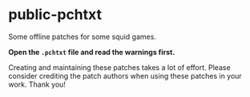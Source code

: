 # public-pchtxt
Some offline patches for some squid games.

**Open the `.pchtxt` file and read the warnings first.**

Creating and maintaining these patches takes a lot of effort. Please consider crediting the patch authors when using these patches in your work. Thank you!
